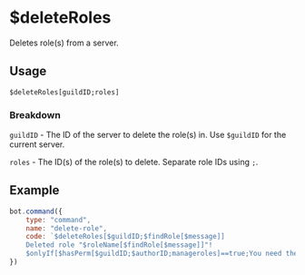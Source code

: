 # $deleteRoles
Deletes role(s) from a server.

## Usage
```
$deleteRoles[guildID;roles]
```

### Breakdown
`guildID` - The ID of the server to delete the role(s) in. Use `$guildID` for the current server.

`roles` - The ID(s) of the role(s) to delete. Separate role IDs using `;`.

## Example
```js
bot.command({
    type: "command",
    name: "delete-role",
    code: `$deleteRoles[$guildID;$findRole[$message]]
    Deleted role "$roleName[$findRole[$message]]"!
    $onlyIf[$hasPerm[$guildID;$authorID;manageroles]==true;You need the manage roles permission to use that!]`
})
```
